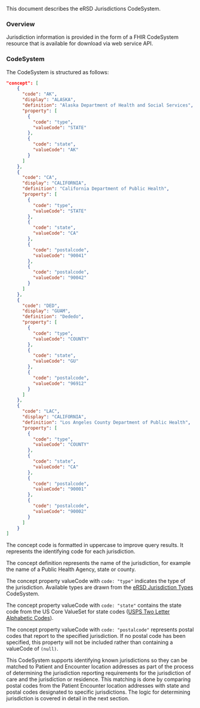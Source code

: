 This document describes the eRSD Jurisdictions CodeSystem.

### Overview

Jurisdiction information is provided in the form of a FHIR CodeSystem resource that is available for download via web service API.

### CodeSystem

The CodeSystem is structured as follows:

```json
"concept": [
    {
      "code": "AK",
      "display": "ALASKA",
      "definition": "Alaska Department of Health and Social Services",
      "property": [
        {
          "code": "type",
          "valueCode": "STATE"
        },
        {
          "code": "state",
          "valueCode": "AK"
        }
      ]
    },
    {
      "code": "CA",
      "display": "CALIFORNIA",
      "definition": "California Department of Public Health",
      "property": [
        {
          "code": "type",
          "valueCode": "STATE"
        },
        {
          "code": "state",
          "valueCode": "CA"
        },
        {
          "code": "postalcode",
          "valueCode": "90041"
        },
        {
          "code": "postalcode",
          "valueCode": "90042"
        }
      ]
    },
    {
      "code": "DED",
      "display": "GUAM",
      "definition": "Dededo",
      "property": [
        {
          "code": "type",
          "valueCode": "COUNTY"
        },
        {
          "code": "state",
          "valueCode": "GU"
        },
        {
          "code": "postalcode",
          "valueCode": "96912"
        }
      ]
    },
    {
      "code": "LAC",
      "display": "CALIFORNIA",
      "definition": "Los Angeles County Department of Public Health",
      "property": [
        {
          "code": "type",
          "valueCode": "COUNTY"
        },
        {
          "code": "state",
          "valueCode": "CA"
        },
        {
          "code": "postalcode",
          "valueCode": "90001"
        },
        {
          "code": "postalcode",
          "valueCode": "90002"
        }
      ]
    }
]
```

The concept code is formatted in uppercase to improve query results.  It represents the identifying code for each jurisdiction.

The concept definition represents the name of the jurisdiction, for example the name of a Public Health Agency, state or county.

The concept property valueCode with `code: "type"` indicates the type of the jurisdiction.  Available types are drawn from the [eRSD Jurisdiction Types](CodeSystem-ersd-jurisdiction-types.html) CodeSystem.

The concept property valueCode with `code: "state"` contains the state code from the US Core ValueSet for state codes ([USPS Two Letter Alphabetic Codes](http://hl7.org/fhir/us/core/ValueSet-us-core-usps-state.html)).

The concept property valueCode with `code: "postalcode"` represents postal codes that report to the specified jurisdiction. If no postal code has been specified, this property will not be included rather than containing a valueCode of `(null)`.

This CodeSystem supports identifying known jurisdictions so they can be matched to Patient and Encounter location addresses as part of the process of determining the jurisdiction reporting requirements for the jurisdiction of care and the jurisdiction or residence. This matching is done by comparing postal codes from the Patient Encounter location addresses with state and postal codes designated to specific jurisdictions.  The logic for determining jurisdiction is covered in detail in the next section.
